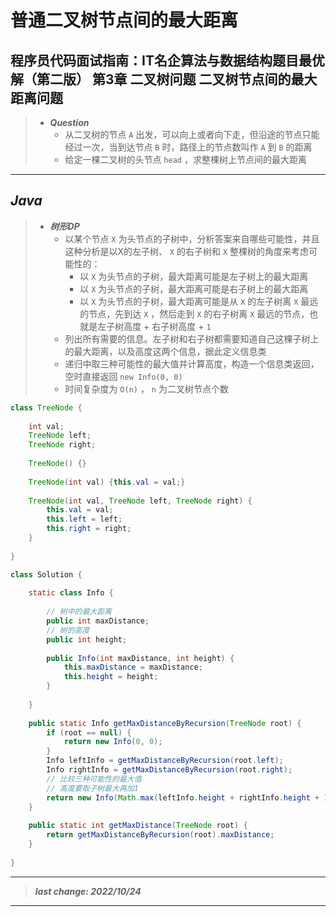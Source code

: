 # 普通二叉树节点间的最大距离

## 程序员代码面试指南：IT名企算法与数据结构题目最优解（第二版） 第3章 二叉树问题 二叉树节点间的最大距离问题

> - ***Question***
>   - 从二叉树的节点 `A` 出发，可以向上或者向下走，但沿途的节点只能经过一次，当到达节点 `B` 时，路径上的节点数叫作 `A` 到 `B` 的距离
>   - 给定一棵二叉树的头节点 `head` ，求整棵树上节点间的最大距离

---

## *Java*

> - ***树形DP***
>   - 以某个节点 `X` 为头节点的子树中，分析答案来自哪些可能性，并且这种分析是以X的左子树、 `X` 的右子树和 `X` 整棵树的角度来考虑可能性的：
>     - 以 `X` 为头节点的子树，最大距离可能是左子树上的最大距离
>     - 以 `X` 为头节点的子树，最大距离可能是右子树上的最大距离
>     - 以 `X` 为头节点的子树，最大距离可能是从 `X` 的左子树离 `X` 最远的节点，先到达 `X` ，然后走到 `X` 的右子树离 `X` 最远的节点，也就是左子树高度 + 右子树高度 + `1`
>   - 列出所有需要的信息。左子树和右子树都需要知道自己这棵子树上的最大距离，以及高度这两个信息，据此定义信息类
>   - 递归中取三种可能性的最大值并计算高度，构造一个信息类返回，空时直接返回 `new Info(0, 0)`
>   - 时间复杂度为 `O(n)` ， `n` 为二叉树节点个数

```java
class TreeNode {
    
    int val;
    TreeNode left;
    TreeNode right;
    
    TreeNode() {}
    
    TreeNode(int val) {this.val = val;}
    
    TreeNode(int val, TreeNode left, TreeNode right) {
        this.val = val;
        this.left = left;
        this.right = right;
    }
    
}

class Solution {
    
    static class Info {
        
        // 树中的最大距离
        public int maxDistance;
        // 树的高度
        public int height;
        
        public Info(int maxDistance, int height) {
            this.maxDistance = maxDistance;
            this.height = height;
        }
        
    }
    
    public static Info getMaxDistanceByRecursion(TreeNode root) {
        if (root == null) {
            return new Info(0, 0);
        }
        Info leftInfo = getMaxDistanceByRecursion(root.left);
        Info rightInfo = getMaxDistanceByRecursion(root.right);
        // 比较三种可能性的最大值
        // 高度要取子树最大再加1
        return new Info(Math.max(leftInfo.height + rightInfo.height + 1, Math.max(leftInfo.maxDistance, rightInfo.maxDistance)), 1 + Math.max(leftInfo.height, rightInfo.height));
    }
    
    public static int getMaxDistance(TreeNode root) {
        return getMaxDistanceByRecursion(root).maxDistance;
    }
    
}
```

---

> ***last change: 2022/10/24***

---
